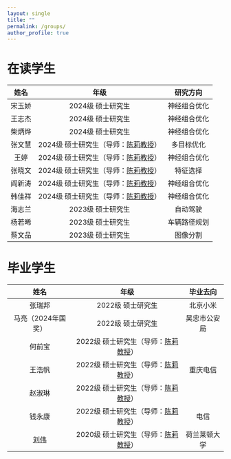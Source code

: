 ```yaml
---
layout: single
title: ""
permalink: /groups/
author_profile: true
---
```


在读学生
===

| 姓名 | 年级 | 研究方向 |
| :----: | :----: | :----: |
|宋玉娇|2024级 硕士研究生|神经组合优化|
|王志杰|2024级 硕士研究生|神经组合优化|
|柴炳烨|2024级 硕士研究生|神经组合优化|
|张文慧|2024级 硕士研究生（导师：[陈莉教授](https://ist.nwu.edu.cn/info/1017/1269.htm)）|多目标优化|
|王婷|2024级 硕士研究生（导师：[陈莉教授](https://ist.nwu.edu.cn/info/1017/1269.htm)）|神经组合优化|
|张晓文|2024级 硕士研究生（导师：[陈莉教授](https://ist.nwu.edu.cn/info/1017/1269.htm)）|特征选择|
|阎新涛|2024级 硕士研究生（导师：[陈莉教授](https://ist.nwu.edu.cn/info/1017/1269.htm)）|神经组合优化|
|韩佳祥|2024级 硕士研究生（导师：[陈莉教授](https://ist.nwu.edu.cn/info/1017/1269.htm)）|神经组合优化|
|海志兰|2023级 硕士研究生|自动驾驶|
|杨若晞|2023级 硕士研究生|车辆路径规划|
|蔡文品|2023级 硕士研究生|图像分割|

毕业学生
===

| 姓名 | 年级 | 毕业去向 |
| :----: | :----: | :----: |
|张瑞邦|2022级 硕士研究生|北京小米|
|马亮（2024年国奖）|2022级 硕士研究生|吴忠市公安局|
|何前宝|2022级 硕士研究生（导师：[陈莉教授](https://ist.nwu.edu.cn/info/1017/1269.htm)）||
|王浩帆|2022级 硕士研究生（导师：[陈莉教授](https://ist.nwu.edu.cn/info/1017/1269.htm)）|重庆电信|
|赵淑琳|2022级 硕士研究生（导师：[陈莉教授](https://ist.nwu.edu.cn/info/1017/1269.htm)）||
|钱永康|2022级 硕士研究生（导师：[陈莉教授](https://ist.nwu.edu.cn/info/1017/1269.htm)）|电信|
|[刘伟](https://www.universiteitleiden.nl/medewerkers/wei-liu#tab-1)|2020级 硕士研究生（导师：[陈莉教授](https://ist.nwu.edu.cn/info/1017/1269.htm)）|荷兰莱顿大学|
